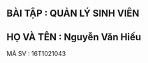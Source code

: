 ﻿BÀI TẬP : QUẢN LÝ SINH VIÊN
---------------------------
HỌ VÀ TÊN : Nguyễn Văn Hiếu
----------------------------
MÃ SV : 16T1021043
